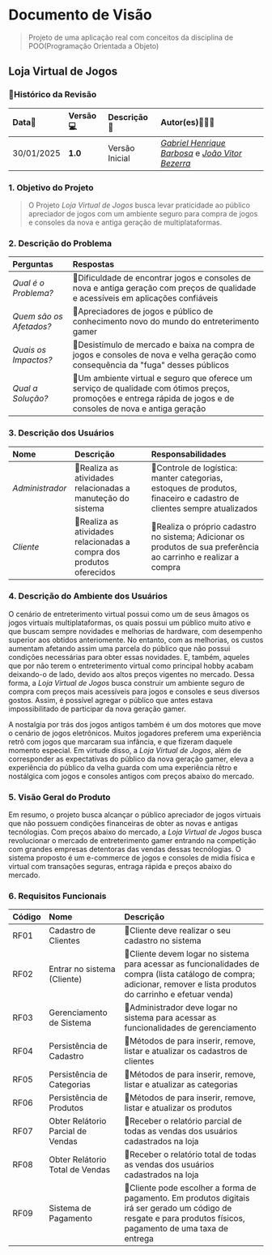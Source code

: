 # Documento de Visão
> Projeto de uma aplicação real com conceitos da disciplina de POO(Programação Orientada a Objeto)

## Loja Virtual de Jogos 

### 📌Histórico da Revisão 

| Data📅  | Versão💻 | Descrição📕 | Autor(es)🧑🏻‍💻|
|:-------|:-------|:----------|:------|
| 30/01/2025 |  **1.0** | Versão Inicial  | [_Gabriel Henrique Barbosa_](https://github.com/gbrielf) e [_João Vitor Bezerra_](https://github.com/DevJoaoVitorB) |

### 1. Objetivo do Projeto 

> O Projeto _Loja Virtual de Jogos_ busca levar praticidade ao público apreciador de jogos com um ambiente seguro para compra de jogos e consoles da nova e antiga geração de multiplataformas.

### 2. Descrição do Problema 

| Perguntas | Respostas |
|:------|:------|
| *Qual é o Problema?* | 📌Dificuldade de encontrar jogos e consoles de nova e antiga geração com preços de qualidade e acessíveis em aplicações confiáveis |
| *Quem são os Afetados?* | 📌Apreciadores de jogos e público de conhecimento novo do mundo do entreterimento gamer |
| *Quais os Impactos?* | 📌Desistímulo de mercado e baixa na compra de jogos e consoles de nova e velha geração como consequência da "fuga" desses públicos |
| *Qual a Solução?* | 📌Um ambiente virtual e seguro que oferece um serviço de qualidade com ótimos preços, promoções e entrega rápida de jogos e de consoles de nova e antiga geração |

### 3. Descrição dos Usuários

| Nome | Descrição | Responsabilidades |
|:---  |:--- |:--- |
| *Administrador* | 📌Realiza as atividades relacionadas a manuteção do sistema | 📌Controle de logística: manter categorias, estoques de produtos, finaceiro e cadastro de clientes sempre atualizados |
| *Cliente* | 📌Realiza as atividades relacionadas a compra dos produtos oferecidos | 📌Realiza o próprio cadastro no sistema; Adicionar os produtos de sua preferência ao carrinho e realizar a compra |

### 4. Descrição do Ambiente dos Usuários

O cenário de entreterimento virtual possui como um de seus âmagos os jogos virtuais multiplataformas, os quais possui um público muito ativo e que buscam sempre novidades e melhorias de hardware, com desempenho superior aos obtidos anteriomente. No entanto, com as melhorias, os custos aumentam afetando assim uma parcela do público que não possui condições necessárias para obter essas novidades. E, também, aqueles que por não terem o entreterimento virtual como principal hobby acabam deixando-o de lado, devido aos altos preços vigentes no mercado. Dessa forma, a _Loja Virtual de Jogos_ busca construir um ambiente seguro de compra com preços mais acessíveis para jogos e consoles e seus diversos gostos. Assim, é possível agregar o público que antes estava impossibilitado de participar da nova geração gamer.

A nostalgia por trás dos jogos antigos também é um dos motores que move o cenário de jogos eletrônicos. Muitos jogadores preferem uma experiência retrô com jogos que marcaram sua infância, e que fizeram daquele momento especial. Em virtude disso, a _Loja Virtual de Jogos_, além de corresponder as expectativas do público da nova geração gamer, eleva a experiência do público da velha guarda com uma experiência rêtro e nostálgica com jogos e consoles antigos com preços abaixo do mercado.

### 5.	Visão Geral do Produto

Em resumo, o projeto busca alcançar o público apreciador de jogos virtuais que não possuem condições financeiras de obter as novas e antigas tecnólogias. Com preços abaixo do mercado, a _Loja Virtual de Jogos_ busca revolucionar o mercado de entreterimento gamer entrando na competição com grandes empresas detentoras das vendas dessas tecnólogias. O sistema proposto é um e-commerce de jogos e consoles de midia física e virtual com transações seguras, entraga rápida e preços abaixo do mercado.

### 6. Requisitos Funcionais

| Código | Nome | Descrição |
|:---  |:--- |:--- |
| RF01 | Cadastro de Clientes | 📌Cliente deve realizar o seu cadastro no sistema |
| RF02 | Entrar no sistema (Cliente) | 📌Cliente devem logar no sistema para acessar as funcionalidades de compra (lista catálogo de compra; adicionar, remover e lista produtos do carrinho e efetuar venda) |
| RF03 | Gerenciamento de Sistema | 📌Administrador deve logar no sistema para acessar as funcionalidades de gerenciamento |
| RF04 | Persistência de Cadastro | 📌Métodos de para inserir, remove, listar e atualizar os cadastros de clientes |
| RF05 | Persistência de Categorias | 📌Métodos de para inserir, remove, listar e atualizar as categorias |
| RF06 | Persistência de Produtos | 📌Métodos de para inserir, remove, listar e atualizar os produtos  |
| RF07 | Obter Relátorio Parcial de Vendas | 📌Receber o relatório parcial de todas as vendas dos usuários cadastrados na loja |
| RF08 | Obter Relátorio Total de Vendas | 📌Receber o relatório total de todas as vendas dos usuários cadastrados na loja |
| RF09 | Sistema de Pagamento | 📌Cliente pode escolher a forma de pagamento. Em produtos digitais irá ser gerado um código de resgate e para produtos físicos, pagamento de uma taxa de entrega |
